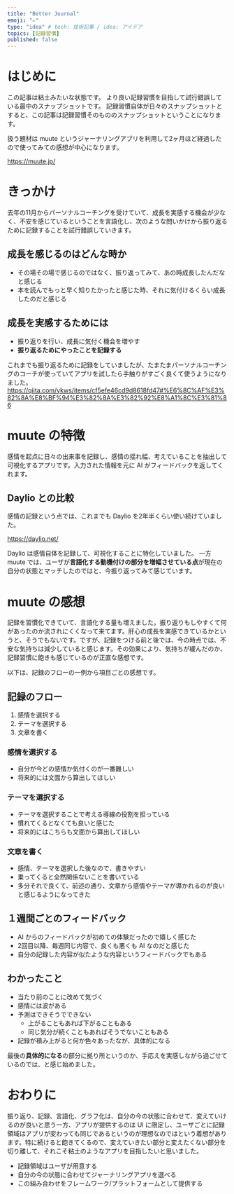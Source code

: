 ```yaml
---
title: "Better Journal"
emoji: "✍"
type: "idea" # tech: 技術記事 / idea: アイデア
topics: [記録習慣]
published: false
---
```


# はじめに
この記事は粘土みたいな状態です。
より良い記録習慣を目指して試行錯誤している最中のスナップショットです。
記録習慣自体が日々のスナップショットとすると、この記事は記録習慣そのもののスナップショットということになります。

扱う題材は muute というジャーナリングアプリを利用して2ヶ月ほど経過したので使ってみての感想が中心になります。

https://muute.jp/

# きっかけ
去年の11月からパーソナルコーチングを受けていて、成長を実感する機会が少なく、不安を感じているということを言語化し、次のような問いかけから振り返るために記録することを試行錯誤していきます。

## 成長を感じるのはどんな時か
- その場その場で感じるのではなく、振り返ってみて、あの時成長したんだなと感じる
- 本を読んでもっと早く知りたかったと感じた時、それに気付けるくらい成長したのだと感じる

## 成長を実感するためには
- 振り返りを行い、成長に気付く機会を増やす
- **振り返るためにやったことを記録する**

これまでも振り返るために記録をしていましたが、たまたまパーソナルコーチングのコーチが使っていてアプリを試したら手触りがすごく良くて使うようになりました。
https://qiita.com/ykws/items/cf5efe46cd9d8618fd47#%E6%8C%AF%E3%82%8A%E8%BF%94%E3%82%8A%E3%82%92%E8%A1%8C%E3%81%86

# muute の特徴
感情を起点に日々の出来事を記録し、感情の揺れ幅、考えていることを抽出して可視化するアプリです。入力された情報を元に AI がフィードバックを返してくれます。

## Daylio との比較

感情の記録という点では、これまでも Daylio を2年半くらい使い続けていました。

https://daylio.net/

Daylio は感情自体を記録して、可視化することに特化していました。
一方 muute では、ユーザが**言語化する動機付けの部分を増幅させている点**が現在の自分の状態とマッチしたのではと、今振り返ってみて感じています。

# muute の感想
記録を習慣化できていて、言語化する量も増えました。振り返りもしやすくて何があったのか流されにくくなって来てます。肝心の成長を実感できているかというと、そうでもないです。ですが、記録をつける前と後では、今の時点では、不安な気持ちは減少していると感じます。その効果により、気持ちが緩んだのか、記録習慣に飽きも感じているのが正直な感想です。

以下は、記録のフローの一例から項目ごとの感想です。

## 記録のフロー

1. 感情を選択する
2. テーマを選択する
3. 文章を書く

### 感情を選択する
- 自分が今どの感情か気付くのが一番難しい
- 将来的には文面から算出してほしい

### テーマを選択する
- テーマを選択することで考える導線の役割を担っている
- 慣れてくるとなくても良いと感じた
- 将来的にはこちらも文面から算出してほしい

### 文章を書く
- 感情、テーマを選択した後なので、書きやすい
- 乗ってくると全然関係ないことを書いている
- 多分それで良くて、前述の通り、文章から感情やテーマが導かれるのが良いと感じるようになってきた

## １週間ごとのフィードバック
- AI からのフィードバックが初めての体験だったので嬉しく感じた
- 2回目以降、毎週同じ内容で、良くも悪くも AI なのだと感じた
- 自分の記録した内容が似たような内容というフィードバックでもある

## わかったこと
- 当たり前のことに改めて気づく
- 感情には波がある
- 予測はできそうでできない
  - 上がることもあれば下がることもある
  - 同じ気分が続くこともあればそうでないこともある
- 記録が積み上がると何か色々あったなが、具体的になる

最後の**具体的になる**の部分に拠り所というのか、手応えを実感しながら過ごせているのでは、と感じ始めました。

# おわりに
振り返り、記録、言語化、グラフ化は、自分の今の状態に合わせて、変えていけるのが良いと思う一方、アプリが提供するのは UI に限定し、ユーザごとに記録領域はアプリが変わっても同じであるというのが理想なのではという着想があります。特に続けると飽きてくるので、変えていきたい部分と変えたくない部分を切り離して、それこそ粘土のようなアプリを目指したいと思いました。

- 記録領域はユーザが用意する
- 自分の今の状態に合わせてジャーナリングアプリを選べる
- この組み合わせをフレームワーク/プラットフォームとして提供する

